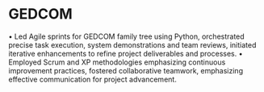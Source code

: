 # GEDCOM
• Led Agile sprints for GEDCOM family tree using Python, orchestrated precise task execution, system demonstrations and team reviews, initiated iterative enhancements to refine project deliverables and processes.
• Employed Scrum and XP methodologies emphasizing continuous improvement practices, fostered collaborative teamwork, emphasizing effective communication for project advancement.
